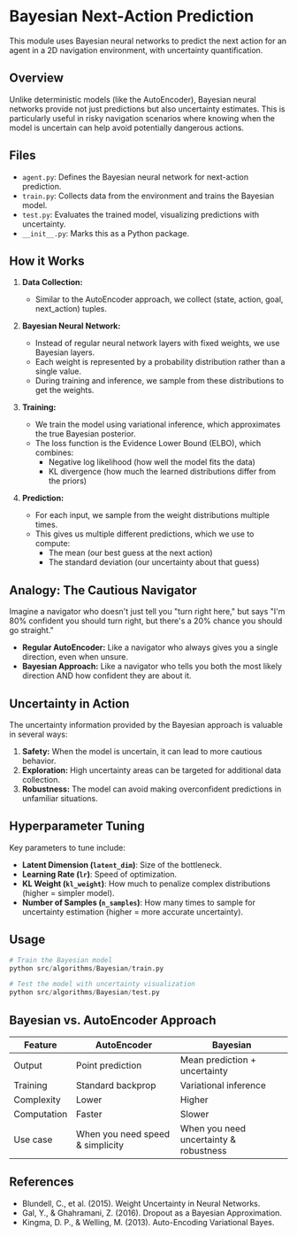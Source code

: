 # Bayesian Next-Action Prediction

This module uses Bayesian neural networks to predict the next action for an agent in a 2D navigation environment, with uncertainty quantification.

## Overview

Unlike deterministic models (like the AutoEncoder), Bayesian neural networks provide not just predictions but also uncertainty estimates. This is particularly useful in risky navigation scenarios where knowing when the model is uncertain can help avoid potentially dangerous actions.

## Files
- `agent.py`: Defines the Bayesian neural network for next-action prediction.
- `train.py`: Collects data from the environment and trains the Bayesian model.
- `test.py`: Evaluates the trained model, visualizing predictions with uncertainty.
- `__init__.py`: Marks this as a Python package.

## How it Works

1. **Data Collection:**
   - Similar to the AutoEncoder approach, we collect (state, action, goal, next_action) tuples.
   
2. **Bayesian Neural Network:**
   - Instead of regular neural network layers with fixed weights, we use Bayesian layers.
   - Each weight is represented by a probability distribution rather than a single value.
   - During training and inference, we sample from these distributions to get the weights.
   
3. **Training:**
   - We train the model using variational inference, which approximates the true Bayesian posterior.
   - The loss function is the Evidence Lower Bound (ELBO), which combines:
     - Negative log likelihood (how well the model fits the data)
     - KL divergence (how much the learned distributions differ from the priors)
   
4. **Prediction:**
   - For each input, we sample from the weight distributions multiple times.
   - This gives us multiple different predictions, which we use to compute:
     - The mean (our best guess at the next action)
     - The standard deviation (our uncertainty about that guess)

## Analogy: The Cautious Navigator

Imagine a navigator who doesn't just tell you "turn right here," but says "I'm 80% confident you should turn right, but there's a 20% chance you should go straight."

- **Regular AutoEncoder:** Like a navigator who always gives you a single direction, even when unsure.
- **Bayesian Approach:** Like a navigator who tells you both the most likely direction AND how confident they are about it.

## Uncertainty in Action

The uncertainty information provided by the Bayesian approach is valuable in several ways:

1. **Safety:** When the model is uncertain, it can lead to more cautious behavior.
2. **Exploration:** High uncertainty areas can be targeted for additional data collection.
3. **Robustness:** The model can avoid making overconfident predictions in unfamiliar situations.

## Hyperparameter Tuning

Key parameters to tune include:

- **Latent Dimension (`latent_dim`)**: Size of the bottleneck.
- **Learning Rate (`lr`)**: Speed of optimization.
- **KL Weight (`kl_weight`)**: How much to penalize complex distributions (higher = simpler model).
- **Number of Samples (`n_samples`)**: How many times to sample for uncertainty estimation (higher = more accurate uncertainty).

## Usage

```python
# Train the Bayesian model
python src/algorithms/Bayesian/train.py

# Test the model with uncertainty visualization
python src/algorithms/Bayesian/test.py
```

## Bayesian vs. AutoEncoder Approach

| Feature | AutoEncoder | Bayesian |
|---------|-------------|----------|
| Output | Point prediction | Mean prediction + uncertainty |
| Training | Standard backprop | Variational inference |
| Complexity | Lower | Higher |
| Computation | Faster | Slower |
| Use case | When you need speed & simplicity | When you need uncertainty & robustness |

## References

- Blundell, C., et al. (2015). Weight Uncertainty in Neural Networks.
- Gal, Y., & Ghahramani, Z. (2016). Dropout as a Bayesian Approximation.
- Kingma, D. P., & Welling, M. (2013). Auto-Encoding Variational Bayes.